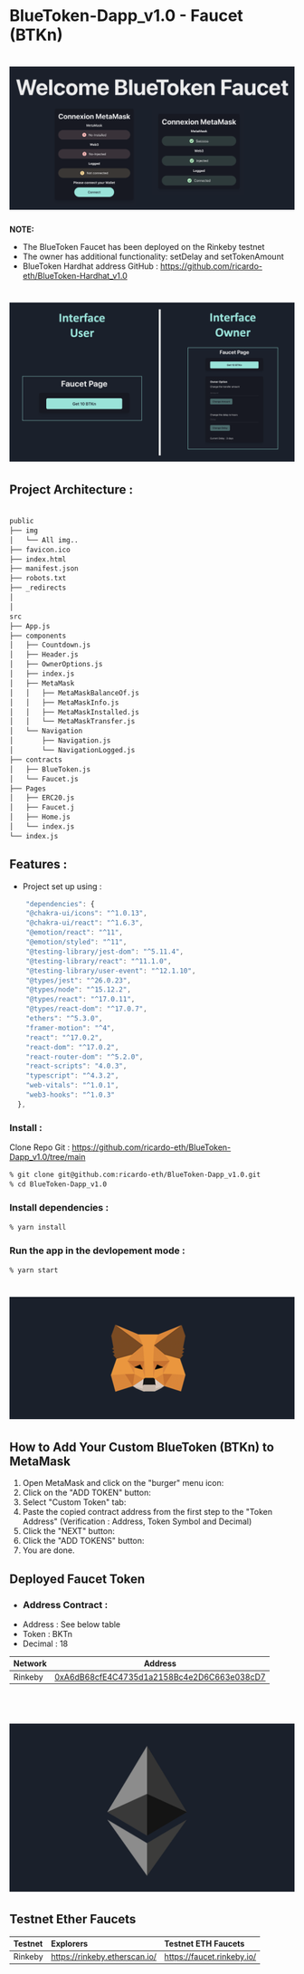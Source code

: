# BlueToken-Dapp_v1.0 - Faucet (BTKn)

# ![loading](./public/img/Main.png)


**NOTE:** 
- The BlueToken Faucet has been deployed on the Rinkeby testnet
- The owner has additional functionality: setDelay and setTokenAmount
- BlueToken Hardhat address GitHub : https://github.com/ricardo-eth/BlueToken-Hardhat_v1.0

# ![loading](./public/img/InterfaceFaucet.png)

## Project Architecture :

```bash

public
├── img
│   └── All img..
├── favicon.ico
├── index.html
├── manifest.json
├── robots.txt
├── _redirects
│
│
src
├── App.js
├── components
│   ├── Countdown.js
│   ├── Header.js
│   ├── OwnerOptions.js
│   ├── index.js
│   ├── MetaMask
│   │   ├── MetaMaskBalanceOf.js
│   │   ├── MetaMaskInfo.js
│   │   ├── MetaMaskInstalled.js
│   │   └── MetaMaskTransfer.js
│   └── Navigation
│       ├── Navigation.js
│       └── NavigationLogged.js
├── contracts
│   ├── BlueToken.js
│   └── Faucet.js
├── Pages
│   ├── ERC20.js
│   ├── Faucet.j
│   ├── Home.js
│   └── index.js
└── index.js
```
## Features :

- Project set up using :

```js
    "dependencies": {
    "@chakra-ui/icons": "^1.0.13",
    "@chakra-ui/react": "^1.6.3",
    "@emotion/react": "^11",
    "@emotion/styled": "^11",
    "@testing-library/jest-dom": "^5.11.4",
    "@testing-library/react": "^11.1.0",
    "@testing-library/user-event": "^12.1.10",
    "@types/jest": "^26.0.23",
    "@types/node": "^15.12.2",
    "@types/react": "^17.0.11",
    "@types/react-dom": "^17.0.7",
    "ethers": "^5.3.0",
    "framer-motion": "^4",
    "react": "^17.0.2",
    "react-dom": "^17.0.2",
    "react-router-dom": "^5.2.0",
    "react-scripts": "4.0.3",
    "typescript": "^4.3.2",
    "web-vitals": "^1.0.1",
    "web3-hooks": "^1.0.3"
  },
```
### Install :

Clone Repo Git : https://github.com/ricardo-eth/BlueToken-Dapp_v1.0/tree/main

```zsh
% git clone git@github.com:ricardo-eth/BlueToken-Dapp_v1.0.git
% cd BlueToken-Dapp_v1.0
```
### Install dependencies :

```zsh
% yarn install
```
### Run the app in the devlopement mode :

```zsh
% yarn start
```
# ![loading](./public/img/MetaMaskLogo.png)
## How to Add Your Custom BlueToken (BTKn) to MetaMask

1. Open MetaMask and click on the "burger" menu icon:
2. Click on the "ADD TOKEN" button:
3. Select "Custom Token" tab:
4. Paste the copied contract address from the first step to the "Token Address" (Verification : Address, Token Symbol and Decimal)
5. Click the "NEXT" button:
6. Click the "ADD TOKENS" button:
7. You are done.

## Deployed Faucet Token
- ### Address Contract : 
* Address : See below table
* Token : BKTn
* Decimal : 18

| Network  | Address |
| ------------- | ------------- |
| Rinkeby  | [0xA6dB68cfE4C4735d1a2158Bc4e2D6C663e038cD7](https://rinkeby.etherscan.io/token/0xA6dB68cfE4C4735d1a2158Bc4e2D6C663e038cD7)  |

<br />

# ![loading](./public/img/EthLogo.png)
## Testnet Ether Faucets

Testnet   | Explorers                     | Testnet ETH Faucets
:-------- |:----------------------------- |:-------------------------
Rinkeby   | https://rinkeby.etherscan.io/ | https://faucet.rinkeby.io/ |

<br />
